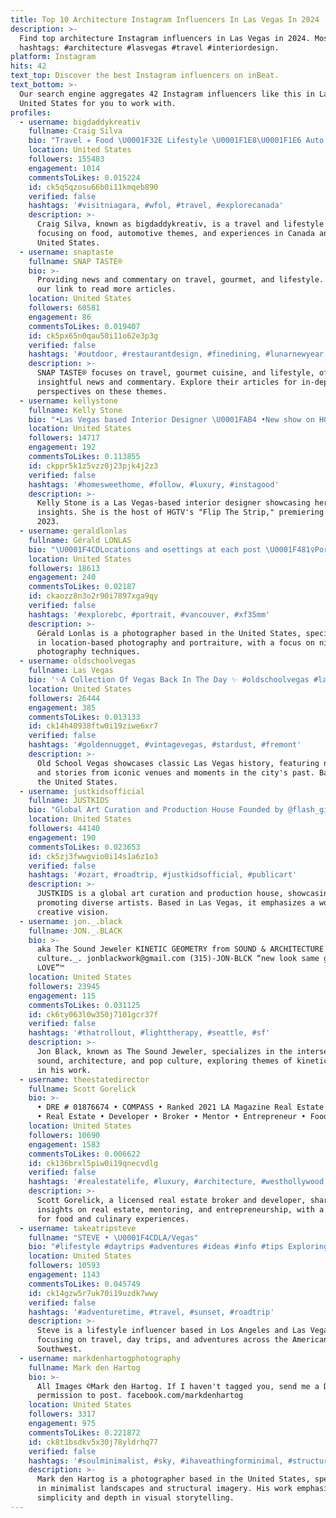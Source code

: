```yaml
---
title: Top 10 Architecture Instagram Influencers In Las Vegas In 2024
description: >-
  Find top architecture Instagram influencers in Las Vegas in 2024. Most popular
  hashtags: #architecture #lasvegas #travel #interiordesign.
platform: Instagram
hits: 42
text_top: Discover the best Instagram influencers on inBeat.
text_bottom: >-
  Our search engine aggregates 42 Instagram influencers like this in Las Vegas,
  United States for you to work with.
profiles:
  - username: bigdaddykreativ
    fullname: Craig Silva
    bio: "Travel ✈️ Food \U0001F32E Lifestyle \U0001F1E8\U0001F1E6 Auto \U0001F697 Writer. @natjaorg @societyofamericantravelwriters. FAM @mapsgirl @rachelectrik @laurenksmusic @thestormsilva \U0001F43E"
    location: United States
    followers: 155483
    engagement: 1014
    commentsToLikes: 0.015224
    id: ck5q5qzosu66b0i11kmqeb890
    verified: false
    hashtags: '#visitniagara, #wfol, #travel, #explorecanada'
    description: >-
      Craig Silva, known as bigdaddykreativ, is a travel and lifestyle writer
      focusing on food, automotive themes, and experiences in Canada and the
      United States.
  - username: snaptaste
    fullname: SNAP TASTE®
    bio: >-
      Providing news and commentary on travel, gourmet, and lifestyle. Tap on
      our link to read more articles.
    location: United States
    followers: 60581
    engagement: 86
    commentsToLikes: 0.019407
    id: ck5px65n0qau50i11o62e3p3g
    verified: false
    hashtags: '#outdoor, #restaurantdesign, #finedining, #lunarnewyear'
    description: >-
      SNAP TASTE® focuses on travel, gourmet cuisine, and lifestyle, offering
      insightful news and commentary. Explore their articles for in-depth
      perspectives on these themes.
  - username: kellystone
    fullname: Kelly Stone
    bio: "•Las Vegas based Interior Designer \U0001FAB4 •New show on HGTV “Flip The Strip\" Coming July 2023! •All posts are my own work"
    location: United States
    followers: 14717
    engagement: 192
    commentsToLikes: 0.113855
    id: ckppr5k1z5vzz0j23pjk4j2z3
    verified: false
    hashtags: '#homesweethome, #follow, #luxury, #instagood'
    description: >-
      Kelly Stone is a Las Vegas-based interior designer showcasing her work and
      insights. She is the host of HGTV's "Flip The Strip," premiering in July
      2023.
  - username: geraldlonlas
    fullname: Gérald LONLAS
    bio: "\U0001F4CDLocations and ⚙️settings at each post \U0001F481‍♀️Portrait account: @sgl_portraits \U0001F64B\U0001F3FB‍♀️Photo partner: @selynity Join us on Discord to learn Night Sky photo"
    location: United States
    followers: 18613
    engagement: 240
    commentsToLikes: 0.02187
    id: ckaozz8n3o2r90i7897xga9qy
    verified: false
    hashtags: '#explorebc, #portrait, #vancouver, #xf35mm'
    description: >-
      Gérald Lonlas is a photographer based in the United States, specializing
      in location-based photography and portraiture, with a focus on night sky
      photography techniques.
  - username: oldschoolvegas
    fullname: Las Vegas
    bio: '✨A Collection Of Vegas Back In The Day ✨ #oldschoolvegas #lasvegas #vegas'
    location: United States
    followers: 26444
    engagement: 385
    commentsToLikes: 0.013133
    id: ck14h40938ftw0i19ziwe6xr7
    verified: false
    hashtags: '#goldennugget, #vintagevegas, #stardust, #fremont'
    description: >-
      Old School Vegas showcases classic Las Vegas history, featuring nostalgia
      and stories from iconic venues and moments in the city's past. Based in
      the United States.
  - username: justkidsofficial
    fullname: JUSTKIDS
    bio: "Global Art Curation and Production House Founded by @flash_girl #womenled #CuratedByJustkids #ArtistsWePlayWith Currently\U0001F4CDLas Vegas"
    location: United States
    followers: 44140
    engagement: 190
    commentsToLikes: 0.023653
    id: ck5zj3fwwgvio0i14s1a6z1o3
    verified: false
    hashtags: '#ozart, #roadtrip, #justkidsofficial, #publicart'
    description: >-
      JUSTKIDS is a global art curation and production house, showcasing and
      promoting diverse artists. Based in Las Vegas, it emphasizes a women-led
      creative vision.
  - username: jon._.black
    fullname: JON._.BLACK
    bio: >-
      aka The Sound Jeweler KINETIC GEOMETRY from SOUND & ARCHITECTURE and pop
      culture._. jonblackwork@gmail.com (315)-JON-BLCK “new look same great
      LOVE”™️
    location: United States
    followers: 23945
    engagement: 115
    commentsToLikes: 0.031125
    id: ck6ty063l0w350j7101gcr37f
    verified: false
    hashtags: '#thatrollout, #lighttherapy, #seattle, #sf'
    description: >-
      Jon Black, known as The Sound Jeweler, specializes in the intersection of
      sound, architecture, and pop culture, exploring themes of kinetic geometry
      in his work.
  - username: theestatedirector
    fullname: Scott Gorelick
    bio: >-
      • DRE # 01876674 • COMPASS • Ranked 2021 LA Magazine Real Estate All-Stars
      • Real Estate • Developer • Broker • Mentor • Entrepreneur • Foodie
    location: United States
    followers: 10690
    engagement: 1583
    commentsToLikes: 0.006622
    id: ck136brxl5piw0i19qnecvdlg
    verified: false
    hashtags: '#realestatelife, #luxury, #architecture, #westhollywood'
    description: >-
      Scott Gorelick, a licensed real estate broker and developer, shares
      insights on real estate, mentoring, and entrepreneurship, with a passion
      for food and culinary experiences.
  - username: takeatripsteve
    fullname: "STEVE • \U0001F4CDLA/Vegas"
    bio: "#lifestyle #daytrips #adventures #ideas #info #tips Exploring the American Southwest & Beyond Hotel, \U0001F4F8 shoot, event, brand or business? Let’s collab!"
    location: United States
    followers: 10593
    engagement: 1143
    commentsToLikes: 0.045749
    id: ck14gzw5r7uk70i19uzdk7wwy
    verified: false
    hashtags: '#adventuretime, #travel, #sunset, #roadtrip'
    description: >-
      Steve is a lifestyle influencer based in Los Angeles and Las Vegas,
      focusing on travel, day trips, and adventures across the American
      Southwest.
  - username: markdenhartogphotography
    fullname: Mark den Hartog
    bio: >-
      All Images ©Mark den Hartog. If I haven't tagged you, send me a DM for
      permission to post. facebook.com/markdenhartog
    location: United States
    followers: 3317
    engagement: 975
    commentsToLikes: 0.221872
    id: ck8t1bsdkv5x30j78yldrhq77
    verified: false
    hashtags: '#soulminimalist, #sky, #ihaveathingforminimal, #structure'
    description: >-
      Mark den Hartog is a photographer based in the United States, specializing
      in minimalist landscapes and structural imagery. His work emphasizes
      simplicity and depth in visual storytelling.
---
```


